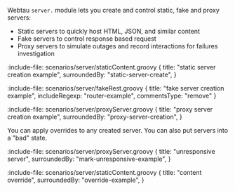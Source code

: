 Webtau `server.` module lets you create and control static, fake and proxy servers:
* Static servers to quickly host HTML, JSON, and similar content 
* Fake servers to control response based request 
* Proxy servers to simulate outages and record interactions for failures investigation

:include-file: scenarios/server/staticContent.groovy {
  title: "static server creation example",
  surroundedBy: "static-server-create",
}

:include-file: scenarios/server/fakeRest.groovy {
  title: "fake server creation example",
  includeRegexp: "router-example",
  commentsType: "remove"
}

:include-file: scenarios/server/proxyServer.groovy {
  title: "proxy server creation example",
  surroundedBy: "proxy-server-creation",
}

You can apply overrides to any created server. You can also put servers into a "bad" state.

:include-file: scenarios/server/proxyServer.groovy {
  title: "unresponsive server",
  surroundedBy: "mark-unresponsive-example",
}

:include-file: scenarios/server/staticContent.groovy {
  title: "content override",
  surroundedBy: "override-example",
}
